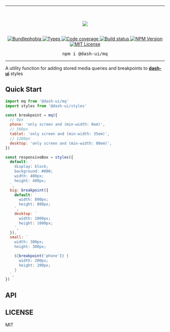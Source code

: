 <hr>
<div align="center">
  <br/>
  <br/>
  <img src='https://github.com/dash-ui/styles/raw/master/assets/logo.png'/>
  <br/>
  <br/>
</div>

<p align="center">
  <a href="https://bundlephobia.com/result?p=@dash-ui/mq">
    <img alt="Bundlephobia" src="https://img.shields.io/bundlephobia/minzip/@dash-ui/mq?style=for-the-badge&labelColor=24292e">
  </a>
  <a aria-label="Types" href="https://www.npmjs.com/package/@dash-ui/mq">
    <img alt="Types" src="https://img.shields.io/npm/types/@dash-ui/mq?style=for-the-badge&labelColor=24292e">
  </a>
  <a aria-label="Code coverage report" href="https://codecov.io/gh/dash-ui/mq">
    <img alt="Code coverage" src="https://img.shields.io/codecov/c/gh/dash-ui/mq?style=for-the-badge&labelColor=24292e">
  </a>
  <a aria-label="Build status" href="https://travis-ci.org/dash-ui/mq">
    <img alt="Build status" src="https://img.shields.io/travis/com/dash-ui/mq?style=for-the-badge&labelColor=24292e">
  </a>
  <a aria-label="NPM version" href="https://www.npmjs.com/package/@dash-ui/mq">
    <img alt="NPM Version" src="https://img.shields.io/npm/v/@dash-ui/mq?style=for-the-badge&labelColor=24292e">
  </a>
  <a aria-label="License" href="https://jaredlunde.mit-license.org/">
    <img alt="MIT License" src="https://img.shields.io/npm/l/@dash-ui/mq?style=for-the-badge&labelColor=24292e">
  </a>
</p>

<pre align="center">npm i @dash-ui/mq</pre>
<hr>

A utility function for adding stored media queries and breakpoints to [**dash-ui**](https://github.com/dash-ui/styles) styles

## Quick Start

```js
import mq from '@dash-ui/mq'
import styles from '@dash-ui/styles'

const breakpoint = mq({
  // 0px
  phone: 'only screen and (min-width: 0em)',
  // 560px
  tablet: 'only screen and (min-width: 35em)',
  // 1280px
  desktop: 'only screen and (min-width: 80em)',
})

const responsiveBox = styles({
  default: `
    display: block;
    background: #000;
    width: 400px;
    height: 400px;
  `,
  big: breakpoint({
    default: `
      width: 800px;
      height: 800px;
    `,
    desktop: `
      width: 1000px;
      height: 1000px;
    `,
  }),
  small: `
    width: 300px;
    height: 300px;

    ${breakpoint('phone')} {
      width: 200px;
      height: 200px;
    }
  `,
})
```

## API

## LICENSE

MIT
